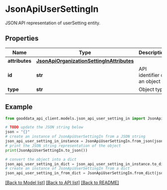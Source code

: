 # JsonApiUserSettingIn

JSON:API representation of userSetting entity.

## Properties

Name | Type | Description | Notes
------------ | ------------- | ------------- | -------------
**attributes** | [**JsonApiOrganizationSettingInAttributes**](JsonApiOrganizationSettingInAttributes.md) |  | [optional] 
**id** | **str** | API identifier of an object | 
**type** | **str** | Object type | 

## Example

```python
from gooddata_api_client.models.json_api_user_setting_in import JsonApiUserSettingIn

# TODO update the JSON string below
json = "{}"
# create an instance of JsonApiUserSettingIn from a JSON string
json_api_user_setting_in_instance = JsonApiUserSettingIn.from_json(json)
# print the JSON string representation of the object
print(JsonApiUserSettingIn.to_json())

# convert the object into a dict
json_api_user_setting_in_dict = json_api_user_setting_in_instance.to_dict()
# create an instance of JsonApiUserSettingIn from a dict
json_api_user_setting_in_from_dict = JsonApiUserSettingIn.from_dict(json_api_user_setting_in_dict)
```
[[Back to Model list]](../README.md#documentation-for-models) [[Back to API list]](../README.md#documentation-for-api-endpoints) [[Back to README]](../README.md)


